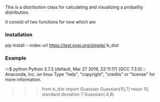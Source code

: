This is a distribution class for calculating and visualizing a probaility distribution.

It consist of two functions for now which are 


### Installation

pip install --index-url https://test.pypi.org/simple/ b_dist


### Example

:~$ python
Python 3.7.3 (default, Mar 27 2019, 22:11:17) 
[GCC 7.3.0] :: Anaconda, Inc. on linux
Type "help", "copyright", "credits" or "license" for more information.
>>> from b_dist import Guassian
>>> Guassian(10,7)
mean 10, standard deviation 7
>>> Guassian(.4,8)

